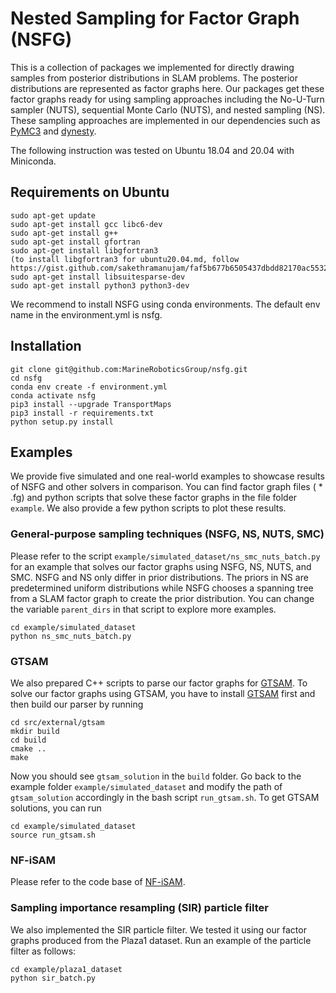 # Nested Sampling for Factor Graph (NSFG)
This is a collection of packages we implemented for directly drawing samples from posterior distributions in SLAM problems. The posterior distributions are represented as factor graphs here. Our packages get these factor graphs ready for using sampling approaches including the No-U-Turn sampler (NUTS), sequential Monte Carlo (NUTS), and nested sampling (NS). These sampling approaches are implemented in our dependencies such as [PyMC3](https://docs.pymc.io/en/v3/) and [dynesty](https://dynesty.readthedocs.io/en/stable/).

The following instruction was tested on Ubuntu 18.04 and 20.04 with Miniconda.

## Requirements on Ubuntu
```
sudo apt-get update
sudo apt-get install gcc libc6-dev
sudo apt-get install g++
sudo apt-get install gfortran
sudo apt-get install libgfortran3
(to install libgfortran3 for ubuntu20.04.md, follow https://gist.github.com/sakethramanujam/faf5b677b6505437dbdd82170ac55322)
sudo apt-get install libsuitesparse-dev
sudo apt-get install python3 python3-dev
```
We recommend to install NSFG using conda environments. The default env name in the environment.yml is nsfg.

## Installation
```
git clone git@github.com:MarineRoboticsGroup/nsfg.git
cd nsfg
conda env create -f environment.yml
conda activate nsfg
pip3 install --upgrade TransportMaps
pip3 install -r requirements.txt
python setup.py install
```

## Examples
We provide five simulated and one real-world examples to showcase results of NSFG and other solvers in comparison. You can find factor graph files ( * .fg) and python scripts that solve these factor graphs in the file folder `example`. We also provide a few python scripts to plot these results.
### General-purpose sampling techniques (NSFG, NS, NUTS, SMC)
Please refer to the script `example/simulated_dataset/ns_smc_nuts_batch.py` for an example that solves our factor graphs using NSFG, NS, NUTS, and SMC. NSFG and NS only differ in prior distributions. The priors in NS are predetermined uniform distributions while NSFG chooses a spanning tree from a SLAM factor graph to create the prior distribution. You can change the variable `parent_dirs` in that script to explore more examples.
```
cd example/simulated_dataset
python ns_smc_nuts_batch.py
```
### GTSAM
We also prepared C++ scripts to parse our factor graphs for [GTSAM](https://github.com/borglab/gtsam). To solve our factor graphs using GTSAM, you have to install [GTSAM](https://github.com/borglab/gtsam) first and then build our parser by running
```
cd src/external/gtsam
mkdir build
cd build
cmake ..
make
```
Now you should see `gtsam_solution` in the `build` folder. Go back to the example folder `example/simulated_dataset` and modify the path of `gtsam_solution` accordingly in the bash script `run_gtsam.sh`. To get GTSAM solutions, you can run
```
cd example/simulated_dataset
source run_gtsam.sh
```
### NF-iSAM
Please refer to the code base of [NF-iSAM](https://github.com/MarineRoboticsGroup/NF-iSAM).
### Sampling importance resampling (SIR) particle filter
We also implemented the SIR particle filter. We tested it using our factor graphs produced from the Plaza1 dataset. Run an example of the particle filter as follows:
```
cd example/plaza1_dataset
python sir_batch.py
```
